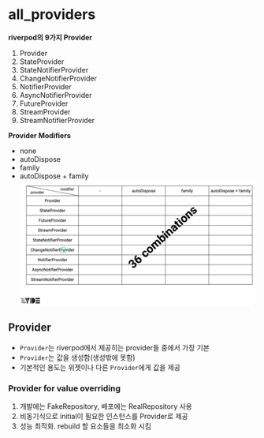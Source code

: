 # all_providers

**riverpod의 9가지 Provider**
1. Provider
2. StateProvider
3. StateNotifierProvider
4. ChangeNotifierProvider
5. NotifierProvider
6. AsyncNotifierProvider
7. FutureProvider
8. StreamProvider
9. StreamNotifierProvider

**Provider Modifiers**
- none
- autoDispose
- family 
- autoDispose + family
![](../../imgs/provider_modifiers.png)

## Provider
- `Provider`는 riverpod에서 제공히는 provider들 중에서 가장 기본 
- `Provider`는 값을 생성함(생성밖에 못함)
- 기본적인 용도는 위젯이나 다른 `Provider`에게 값을 제공

### Provider for value overriding 
1. 개발에는 FakeRepository, 배포에는 RealRepository 사용
2. 비동기식으로 initial이 필요한 인스턴스를 Provider로 제공
3. 성능 최적화. rebuild 할 요소들을 최소화 시킴

